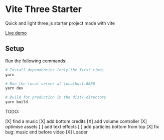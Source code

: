 # Vite Three Starter

Quick and light three.js starter project made with vite

[Live demo](https://vite-three-starter.vercel.app/)

## Setup

Run the following commands:

```bash
# Install dependencies (only the first time)
yarn

# Run the local server at localhost:8080
yarn dev

# Build for production in the dist/ directory
yarn build
```

TODO:

[X] find a music
[X] add bottom credits
[X] add volume controller
[X] optimise assets
[ ] add text effects
[ ] add particles bottom from top
[X] fix bug: music end before video
[X] Loader
